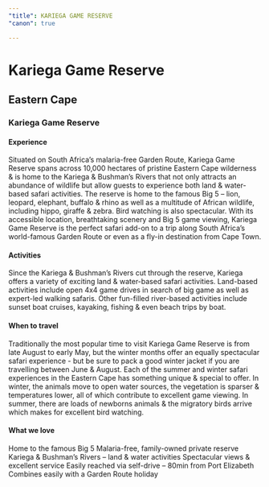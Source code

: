 ```yaml
---
"title": KARIEGA GAME RESERVE
"canon": true

---
```


# Kariega Game Reserve
## Eastern Cape
### Kariega Game Reserve

#### Experience
Situated on South Africa’s malaria-free Garden Route, Kariega Game Reserve spans across 10,000 hectares of pristine Eastern Cape wilderness &amp; is home to the Kariega &amp; Bushman’s Rivers that not only attracts an abundance of wildlife but allow guests to experience both land &amp; water-based safari activities.
The reserve is home to the famous Big 5 – lion, leopard, elephant, buffalo &amp; rhino as well as a multitude of African wildlife, including hippo, giraffe &amp; zebra.  Bird watching is also spectacular.
With its accessible location, breathtaking scenery and Big 5 game viewing, Kariega Game Reserve is the perfect safari add-on to a trip along South Africa’s world-famous Garden Route or even as a fly-in destination from Cape Town.

#### Activities
Since the Kariega &amp; Bushman’s Rivers cut through the reserve, Kariega offers a variety of exciting land &amp; water-based safari activities.
Land-based activities include open 4x4 game drives in search of big game as well as expert-led walking safaris.  Other fun-filled river-based activities include sunset boat cruises, kayaking, fishing &amp; even beach trips by boat.

#### When to travel
Traditionally the most popular time to visit Kariega Game Reserve is from late August to early May, but the winter months offer an equally spectacular safari experience - but be sure to pack a good winter jacket if you are travelling between June &amp; August.
Each of the summer and winter safari experiences in the Eastern Cape has something unique &amp; special to offer.  In winter, the animals move to open water sources, the vegetation is sparser &amp; temperatures lower, all of which contribute to excellent game viewing.
In summer, there are loads of newborns animals &amp; the migratory birds arrive which makes for excellent bird watching.


#### What we love
Home to the famous Big 5
Malaria-free, family-owned private reserve
Kariega &amp; Bushman’s Rivers – land &amp; water activities
Spectacular views &amp; excellent service
Easily reached via self-drive – 80min from Port Elizabeth
Combines easily with a Garden Route holiday